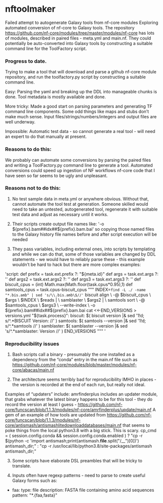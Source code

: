 # nftoolmaker

Failed attempt to autogenerate Galaxy tools from nf-core modules
Exploring automated conversion of nf-core to Galaxy tools.
The repository https://github.com/nf-core/modules/tree/master/modules/nf-core has lots of modules, described in paired files - meta.yml and main.nf. They could potentially be auto-converted into Galaxy tools by constructing a suitable command line for the ToolFactory script.

### Progress to date.

Trying to make a tool that will download and parse a github nf-core module repository, and run the toolfactory.py script by constructing a suitable command line.

Easy: Parsing the yaml and breaking up the DDL into manageable chunks is done. Tool metadata is mostly available and done.

More tricky: Made a good start on parsing parameters and generating TF command line components. Some odd things like maps and stubs don’t make much sense. Input files/strings/numbers/integers and output files are well underway.

Impossible: Automatic test data - so cannot generate a real tool - will need an expert to do that manually at present.


### Reasons to do this:

We probably can automate some conversions by parsing the paired files and writing a ToolFactory.py command line to generate a tool.
Automated conversions could speed up ingestion of NF workflows
nf-core code that I have seen so far seems to be ugly and unpleasant.

### Reasons not to do this:
1. No test sample data in meta.yml or anywhere obvious. Without that, cannot automate the tool test at generation. Someone skilled would need to take an untested, autogenerated tool, regenerate it with suitable test data and adjust as necessary until it works.

2. Their scripts create output file names like:
 '-o ${prefix}.bam##idx##${prefix}.bam.bai'
 so copying those named files to the Galaxy history file names before and after script execution will be needed

3. They pass variables, including external ones, into scripts by templating and while we can do that, some of those variables are changed by DDL statements - we would have to reliably parse these - this example wouldn’t be hard to hack but there are more complex examples:

'script:
    def prefix = task.ext.prefix ?: "${meta.id}"
    def args = task.ext.args ?: ''
    def args2 = task.ext.args2 ?: ''
    def args3 = task.ext.args3 ?: ''
    def biscuit_cpus = (int) Math.max(Math.floor(task.cpus*0.95),1)
    def samtools_cpus = task.cpus-biscuit_cpus
    """
    INDEX=`find -L ./ -name "*.bis.amb" | sed 's/\\.bis.amb\$//'`
    biscuit align \\
        -@ $biscuit_cpus \\
        $args \\
        \$INDEX \\
        $reads | \\
    samblaster \\
        $args2 | \\
    samtools sort \\
        -@ $samtools_cpus \\
        $args3 \\
        --write-index \\
        -o ${prefix}.bam##idx##${prefix}.bam.bai
    cat <<-END_VERSIONS > versions.yml
    "${task.process}":
        biscuit: \$( biscuit version |& sed '1!d; s/^.*BISCUIT Version: //' )
        samtools: \$( samtools --version |& sed '1!d; s/^.*samtools //' )
        samblaster: \$( samblaster --version |& sed 's/^.*samblaster: Version //' )
    END_VERSIONS
    """
'

### Reproducibility issues
1. Bash scripts call a binary - presumably the one installed as a dependency from the “conda” entry in the main.nf file such as https://github.com/nf-core/modules/blob/master/modules/nf-core/abacas/main.nf

2. The architecture seems terribly bad for reproducibility IMHO in places - the version is recorded at the end of each run, but really not ideal.

Examples of “updaters” include:
amrfinderplus includes an updater module, that grabs whatever the latest binary happens to be for this tool - they do record the version at least I guess - https://github.com/nf-core/funcscan/blob/1.1.3/modules/nf-core/amrfinderplus/update/main.nf
A gem of an example of how tools are updated from https://github.com/nf-core/funcscan/blob/1.1.3/modules/nf-core/antismash/antismashlitedownloaddatabases/main.nf that seems to poke things from the local python3.8 with a big stick. This is scary. cp_cmd = ( session.config.conda && session.config.conda.enabled ) ? "cp -r \$(python -c 'import antismash;print(antismash.__file__.split(\"/__\")[0])') antismash_dir;" : "cp -r /usr/local/lib/python3.8/site-packages/antismash antismash_dir;"

3. Some scripts have elaborate DSL preambles that will be tricky to translate.

4. Inputs often have regexp patterns - need to parse to create useful Galaxy forms such as:
- faa:
    type: file
    description: FASTA file containing amino acid sequences
    pattern: "*.{faa,fasta}"

